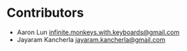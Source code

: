 # Contributors

* Aaron Lun [infinite.monkeys.with.keyboards@gmail.com](infinite.monkeys.with.keyboards@gmail.com)
* Jayaram Kancherla [jayaram.kancherla@gmail.com](mailto:jayaram.kancherla@gmail.com)
